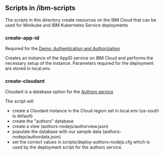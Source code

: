 ## Scripts in /ibm-scripts

The scripts in this directory create resources on the IBM Cloud that can be used for Minikube and IBM Kubernetes Service deployments

### create-app-id

Required for the [Demo: Authentication and Authorization](../documentation/DemoAuthentication.md)

Creates an instance of the AppID service on IBM Cloud and performs the necessary setup of the instance. Parameters required for the deployment are stored in local.env.

### create-cloudant

Cloudant is a database option for the [Authors service](../authors-nodejs/README.md)

The script will

* create a Cloudant instance in the Cloud region set in local.env (us-south is default)
* create the "authors" database 
* create a view (authors-nodejs/authorview.json)
* populate the database with our sample data (authors-nodejs/authordata.json)
* set the correct values in scripts/deploy-authors-nodejs.cfg which is used by the deployment script for the authors service.
